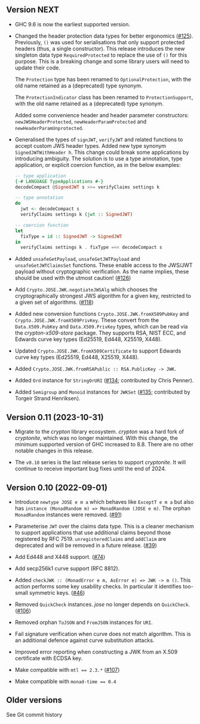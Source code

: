 ## Version NEXT

- GHC 9.6 is now the earliest supported version.

- Changed the header protection data types for better ergonomics
  ([#125](https://github.com/frasertweedale/hs-jose/issues/125)).
  Previously, `()` was used for serialisations that only support
  protected headers (thus, a single constructor).  This release
  introduces the new singleton data type `RequiredProtected` to
  replace the use of `()` for this purpose.  This is a breaking
  change and some library users will need to update their code.

  The `Protection` type has been renamed to `OptionalProtection`,
  with the old name retained as a (deprecated) type synonym.

  The `ProtectionIndicator` class has been renamed to
  `ProtectionSupport`, with the old name retained as a (deprecated)
  type synonym.

  Added some convenience header and header parameter constructors:
  `newJWSHeaderProtected`, `newHeaderParamProtected` and
  `newHeaderParamUnprotected`.

- Generalised the types of `signJWT`, `verifyJWT` and related
  functions to accept custom JWS header types.  Added new type
  synonym `SignedJWTWithHeader h`.  This change could break some
  applications by introducing ambiguity.  The solution is to use
  a type annotation, type application, or explicit coercion
  function, as in the below examples:

  ```haskell
  -- type application
  {-# LANGUAGE TypeApplications #-}
  decodeCompact @SignedJWT s >>= verifyClaims settings k

  -- type annotation
  do
    jwt <- decodeCompact s
    verifyClaims settings k (jwt :: SignedJWT)

  -- coercion function
  let
    fixType = id :: SignedJWT -> SignedJWT
  in
    verifyClaims settings k . fixType =<< decodeCompact s
  ```

- Added `unsafeGetPayload`, `unsafeGetJWTPayload` and
  `unsafeGetJWTClaimsSet` functions.  These enable access to
  the JWS/JWT payload without cryptographic verification.  As
  the name implies, these should be used with the utmost caution!
  ([#126](https://github.com/frasertweedale/hs-jose/issues/126))

- Add `Crypto.JOSE.JWK.negotiateJWSAlg` which chooses the
  cryptographically strongest JWS algorithm for a given key,
  restricted to a given set of algorithms.  ([#118][])

- Added new conversion functions `Crypto.JOSE.JWK.fromX509PubKey`
  and `Crypto.JOSE.JWK.fromX509PrivKey`.  These convert from the
  `Data.X509.PubKey` and `Data.X509.PrivKey` types, which can be
  read via the *crypton-x509-store* package.  They supports RSA,
  NIST ECC, and Edwards curve key types (Ed25519, Ed448, X25519,
  X448).

- Updated `Crypto.JOSE.JWK.fromX509Certificate` to support Edwards
  curve key types (Ed25519, Ed448, X25519, X448).

- Added `Crypto.JOSE.JWK.fromRSAPublic :: RSA.PublicKey -> JWK`.

- Added `Ord` instance for `StringOrURI` ([#134]; contributed by
  Chris Penner).

- Added `Semigroup` and `Monoid` instances for `JWKSet`
  ([#135]; contributed by Torgeir Strand Henriksen).

[#134]: https://github.com/frasertweedale/hs-jose/pull/134
[#135]: https://github.com/frasertweedale/hs-jose/pull/135


## Version 0.11 (2023-10-31)

- Migrate to the *crypton* library ecosystem.  *crypton* was a hard
  fork of *cryptonite*, which was no longer maintained.  With this
  change, the minimum supported version of GHC increased to 8.8.
  There are no other notable changes in this release.

- The `v0.10` series is the last release series to support
  *cryptonite*.  It will continue to receive important bug fixes
  until the end of 2024.


## Version 0.10 (2022-09-01)

- Introduce `newtype JOSE e m a` which behaves like `ExceptT e m a`
  but also has `instance (MonadRandom m) => MonadRandom (JOSE e m)`.
  The orphan `MonadRandom` instances were removed. ([#91][])

- Parameterise `JWT` over the claims data type.  This is a
  cleaner mechanism to support applications that use additional
  claims beyond those registered by RFC 7519.  `unregisteredClaims`
  and `addClaim` are deprecated and will be removed in a future
  release. ([#39][])

- Add Ed448 and X448 support. ([#74][])

- Add secp256k1 curve support (RFC 8812).

- Added `checkJWK :: (MonadError e m, AsError e) => JWK -> m ()`.
  This action performs some key usability checks.  In particular
  it identifies too-small symmetric keys.  ([#46][])

- Removed `QuickCheck` instances.  *jose* no longer depends on
  `QuickCheck`.  ([#106][])

- Removed orphan `ToJSON` and `FromJSON` instances for `URI`.

- Fail signature verification when curve does not match algorithm.
  This is an additional defence against curve substitution attacks.

- Improved error reporting when constructing a JWK from an X.509
  certificate with ECDSA key.

- Make compatible with `mtl == 2.3.*` ([#107][])

- Make compatible with `monad-time == 0.4`

[#39]: https://github.com/frasertweedale/hs-jose/issues/39
[#46]: https://github.com/frasertweedale/hs-jose/issues/46
[#74]: https://github.com/frasertweedale/hs-jose/issues/74
[#91]: https://github.com/frasertweedale/hs-jose/issues/91
[#106]: https://github.com/frasertweedale/hs-jose/issues/106
[#107]: https://github.com/frasertweedale/hs-jose/issues/107
[#118]: https://github.com/frasertweedale/hs-jose/issues/118
[#122]: https://github.com/frasertweedale/hs-jose/issues/122


## Older versions

See Git commit history
